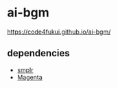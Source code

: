 # ai-bgm
 
https://code4fukui.github.io/ai-bgm/

## dependencies

- [smplr](https://github.com/code4fukui/smplr)
- [Magenta](https://github.com/magenta/magenta)
